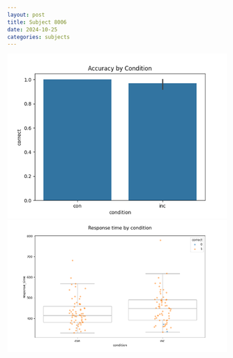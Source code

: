 ```yaml
---
layout: post
title: Subject 8006
date: 2024-10-25
categories: subjects
---
```


![](data/8006/run-2/8006_NF_acc.png)
![](data/8006/run-2/8006_NF_rt.png)
